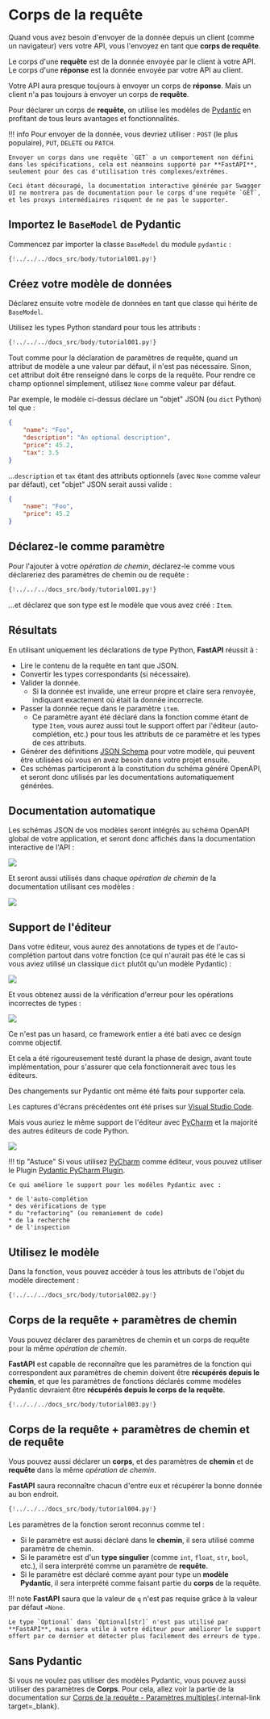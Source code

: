 # Corps de la requête

Quand vous avez besoin d'envoyer de la donnée depuis un client (comme un navigateur) vers votre API, vous l'envoyez en tant que **corps de requête**.

Le corps d'une **requête** est de la donnée envoyée par le client à votre API. Le corps d'une **réponse** est la donnée envoyée par votre API au client.

Votre API aura presque toujours à envoyer un corps de **réponse**. Mais un client n'a pas toujours à envoyer un corps de **requête**.

Pour déclarer un corps de **requête**, on utilise les modèles de <a href="https://pydantic-docs.helpmanual.io/" class="external-link" target="_blank">Pydantic</a> en profitant de tous leurs avantages et fonctionnalités.

!!! info
    Pour envoyer de la donnée, vous devriez utiliser : `POST` (le plus populaire), `PUT`, `DELETE` ou `PATCH`.

    Envoyer un corps dans une requête `GET` a un comportement non défini dans les spécifications, cela est néanmoins supporté par **FastAPI**, seulement pour des cas d'utilisation très complexes/extrêmes.

    Ceci étant découragé, la documentation interactive générée par Swagger UI ne montrera pas de documentation pour le corps d'une requête `GET`, et les proxys intermédiaires risquent de ne pas le supporter.

## Importez le `BaseModel` de Pydantic

Commencez par importer la classe `BaseModel` du module `pydantic` :

```Python hl_lines="4"
{!../../../docs_src/body/tutorial001.py!}
```

## Créez votre modèle de données

Déclarez ensuite votre modèle de données en tant que classe qui hérite de `BaseModel`.

Utilisez les types Python standard pour tous les attributs :

```Python hl_lines="7-11"
{!../../../docs_src/body/tutorial001.py!}
```

Tout comme pour la déclaration de paramètres de requête, quand un attribut de modèle a une valeur par défaut, il n'est pas nécessaire. Sinon, cet attribut doit être renseigné dans le corps de la requête. Pour rendre ce champ optionnel simplement, utilisez `None` comme valeur par défaut.

Par exemple, le modèle ci-dessus déclare un "objet" JSON (ou `dict` Python) tel que :

```JSON
{
    "name": "Foo",
    "description": "An optional description",
    "price": 45.2,
    "tax": 3.5
}
```

...`description` et `tax` étant des attributs optionnels (avec `None` comme valeur par défaut), cet "objet" JSON serait aussi valide :

```JSON
{
    "name": "Foo",
    "price": 45.2
}
```

## Déclarez-le comme paramètre

Pour l'ajouter à votre *opération de chemin*, déclarez-le comme vous déclareriez des paramètres de chemin ou de requête :

```Python hl_lines="18"
{!../../../docs_src/body/tutorial001.py!}
```

...et déclarez que son type est le modèle que vous avez créé : `Item`.

## Résultats

En utilisant uniquement les déclarations de type Python, **FastAPI** réussit à :

* Lire le contenu de la requête en tant que JSON.
* Convertir les types correspondants (si nécessaire).
* Valider la donnée.
    * Si la donnée est invalide, une erreur propre et claire sera renvoyée, indiquant exactement où était la donnée incorrecte.
* Passer la donnée reçue dans le paramètre `item`.
    * Ce paramètre ayant été déclaré dans la fonction comme étant de type `Item`, vous aurez aussi tout le support offert par l'éditeur (auto-complétion, etc.) pour tous les attributs de ce paramètre et les types de ces attributs.
* Générer des définitions <a href="https://json-schema.org" class="external-link" target="_blank">JSON Schema</a> pour votre modèle, qui peuvent être utilisées où vous en avez besoin dans votre projet ensuite.
* Ces schémas participeront à la constitution du schéma généré OpenAPI, et seront donc utilisés par les documentations automatiquement générées.

## Documentation automatique

Les schémas JSON de vos modèles seront intégrés au schéma OpenAPI global de votre application, et seront donc affichés dans la documentation interactive de l'API :

<img src="/img/tutorial/body/image01.png">

Et seront aussi utilisés dans chaque *opération de chemin* de la documentation utilisant ces modèles :

<img src="/img/tutorial/body/image02.png">

## Support de l'éditeur

Dans votre éditeur, vous aurez des annotations de types et de l'auto-complétion partout dans votre fonction (ce qui n'aurait pas été le cas si vous aviez utilisé un classique `dict` plutôt qu'un modèle Pydantic) :

<img src="/img/tutorial/body/image03.png">

Et vous obtenez aussi de la vérification d'erreur pour les opérations incorrectes de types :

<img src="/img/tutorial/body/image04.png">

Ce n'est pas un hasard, ce framework entier a été bati avec ce design comme objectif.

Et cela a été rigoureusement testé durant la phase de design, avant toute implémentation, pour s'assurer que cela fonctionnerait avec tous les éditeurs.

Des changements sur Pydantic ont même été faits pour supporter cela.

Les captures d'écrans précédentes ont été prises sur <a href="https://code.visualstudio.com" class="external-link" target="_blank">Visual Studio Code</a>.

Mais vous auriez le même support de l'éditeur avec <a href="https://www.jetbrains.com/pycharm/" class="external-link" target="_blank">PyCharm</a> et la majorité des autres éditeurs de code Python.

<img src="/img/tutorial/body/image05.png">

!!! tip "Astuce"
    Si vous utilisez <a href="https://www.jetbrains.com/pycharm/" class="external-link" target="_blank">PyCharm</a> comme éditeur, vous pouvez utiliser le Plugin <a href="https://github.com/koxudaxi/pydantic-pycharm-plugin/" class="external-link" target="_blank">Pydantic PyCharm Plugin</a>.

    Ce qui améliore le support pour les modèles Pydantic avec :

    * de l'auto-complétion
    * des vérifications de type
    * du "refactoring" (ou remaniement de code)
    * de la recherche
    * de l'inspection

## Utilisez le modèle

Dans la fonction, vous pouvez accéder à tous les attributs de l'objet du modèle directement :

```Python hl_lines="21"
{!../../../docs_src/body/tutorial002.py!}
```

## Corps de la requête + paramètres de chemin

Vous pouvez déclarer des paramètres de chemin et un corps de requête pour la même *opération de chemin*.

**FastAPI** est capable de reconnaître que les paramètres de la fonction qui correspondent aux paramètres de chemin doivent être **récupérés depuis le chemin**, et que les paramètres de fonctions déclarés comme modèles Pydantic devraient être **récupérés depuis le corps de la requête**.

```Python hl_lines="17-18"
{!../../../docs_src/body/tutorial003.py!}
```

## Corps de la requête + paramètres de chemin et de requête

Vous pouvez aussi déclarer un **corps**, et des paramètres de **chemin** et de **requête** dans la même *opération de chemin*.

**FastAPI** saura reconnaître chacun d'entre eux et récupérer la bonne donnée au bon endroit.

```Python hl_lines="18"
{!../../../docs_src/body/tutorial004.py!}
```

Les paramètres de la fonction seront reconnus comme tel :

* Si le paramètre est aussi déclaré dans le **chemin**, il sera utilisé comme paramètre de chemin.
* Si le paramètre est d'un **type singulier** (comme `int`, `float`, `str`, `bool`, etc.), il sera interprété comme un paramètre de **requête**.
* Si le paramètre est déclaré comme ayant pour type un **modèle Pydantic**, il sera interprété comme faisant partie du **corps** de la requête.

!!! note
    **FastAPI** saura que la valeur de `q` n'est pas requise grâce à la valeur par défaut `=None`.

    Le type `Optional` dans `Optional[str]` n'est pas utilisé par **FastAPI**, mais sera utile à votre éditeur pour améliorer le support offert par ce dernier et détecter plus facilement des erreurs de type.

## Sans Pydantic

Si vous ne voulez pas utiliser des modèles Pydantic, vous pouvez aussi utiliser des paramètres de **Corps**. Pour cela, allez voir la partie de la documentation sur  [Corps de la requête - Paramètres multiples](body-multiple-params.md){.internal-link target=_blank}.